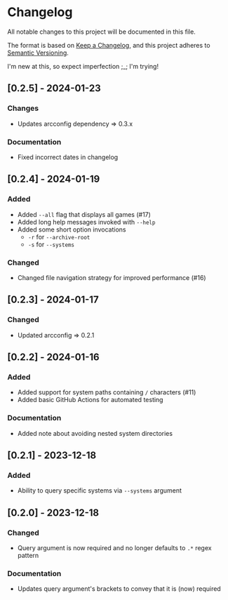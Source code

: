 # Changelog

All notable changes to this project will be documented in this file.

The format is based on [Keep a Changelog](https://keepachangelog.com/en/1.0.0/),
and this project adheres to [Semantic Versioning](https://semver.org/spec/v2.0.0.html).

I'm new at this, so expect imperfection ;_; I'm trying!

## [0.2.5] - 2024-01-23

### Changes

+ Updates arcconfig dependency => 0.3.x

### Documentation

+ Fixed incorrect dates in changelog

## [0.2.4] - 2024-01-19

### Added

+ Added `--all` flag that displays all games (#17)
+ Added long help messages invoked with `--help`
+ Added some short option invocations
  + `-r` for `--archive-root`
  + `-s` for `--systems`

### Changed

+ Changed file navigation strategy for improved performance (#16)

## [0.2.3] - 2024-01-17

### Changed

+ Updated arcconfig => 0.2.1

## [0.2.2] - 2024-01-16

### Added

+ Added support for system paths containing `/` characters (#11)
+ Added basic GitHub Actions for automated testing

### Documentation

+ Added note about avoiding nested system directories

## [0.2.1] - 2023-12-18

### Added

+ Ability to query specific systems via `--systems` argument

## [0.2.0] - 2023-12-18

### Changed

+ Query argument is now required and no longer defaults to `.*` regex pattern

### Documentation

+ Updates query argument's brackets to convey that it is (now) required
